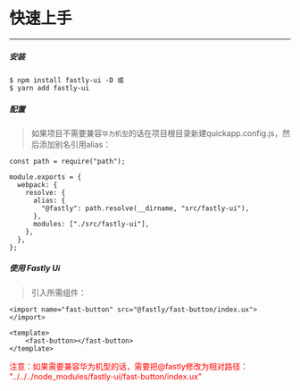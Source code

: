 # 快速上手

<hr>

##### 安装

```
$ npm install fastly-ui -D 或 
$ yarn add fastly-ui
```


##### 配置

>如果项目不需要兼容`华为机型`的话在项目根目录新建quickapp.config.js，然后添加别名引用alias：

```
const path = require("path");

module.exports = {
  webpack: {
    resolve: {
      alias: {
        "@fastly": path.resolve(__dirname, "src/fastly-ui"),
      },
      modules: ["./src/fastly-ui"],
    },
  },
};
```

##### 使用 Fastly Ui

>引入所需组件：

```
<import name="fast-button" src="@fastly/fast-button/index.ux"></import>

<template>
	<fast-button></fast-button>
</template>
```

<span style="color: red;">注意：如果需要兼容华为机型的话，需要把@fastly修改为相对路径： "../../../node_modules/fastly-ui/fast-button/index.ux"</span>